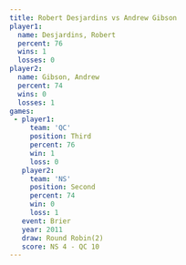 ```yaml
---
title: Robert Desjardins vs Andrew Gibson
player1:                  
  name: Desjardins, Robert
  percent: 76             
  wins: 1                 
  losses: 0               
player2:                  
  name: Gibson, Andrew    
  percent: 74             
  wins: 0                 
  losses: 1               
games:
 - player1:         
     team: 'QC'     
     position: Third
     percent: 76    
     win: 1         
     loss: 0        
   player2:          
     team: 'NS'      
     position: Second
     percent: 74     
     win: 0          
     loss: 1         
   event: Brier        
   year: 2011          
   draw: Round Robin(2)
   score: NS 4 - QC 10 
---
```

